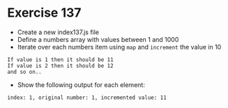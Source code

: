 # Exercise 137

* Create a new index137.js file
* Define a numbers array with values between 1 and 1000
* Iterate over each numbers item using `map` and `increment` the value in 10
```
If value is 1 then it should be 11
If value is 2 then it should be 12
and so on..
```
* Show the following output for each element: 

```
index: 1, original number: 1, incremented value: 11
```